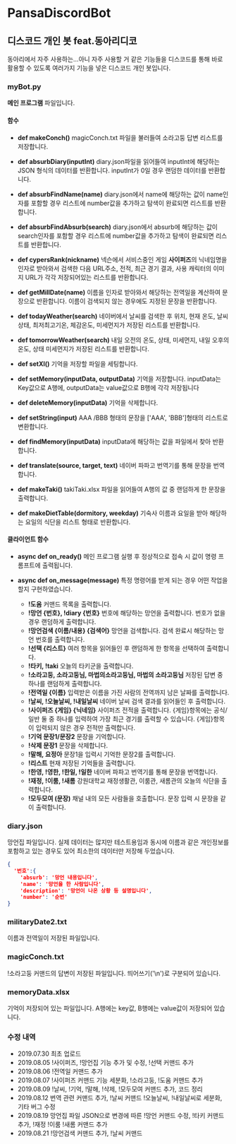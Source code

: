 # PansaDiscordBot

## 디스코드 개인 봇 feat.동아리디코

동아리에서 자주 사용하는...아니 자주 사용할 거 같은 기능들을 디스코드를 통해 바로 활용할 수 있도록 
여러가지 기능을 넣은 디스코드 개인 봇입니다.

### myBot.py

**메인 프로그램** 파일입니다.

#### 함수

- **def makeConch()**
magicConch.txt 파일을 불러들여 소라고둥 답변 리스트를 저장합니다.

- **def absurbDiary(inputInt)**
diary.json파일을 읽어들여 inputInt에 해당하는 JSON 형식의 데이터를 반환합니다.
inputInt가 0일 경우 랜덤한 데이터를 반환합니다.

- **def absurbFindName(name)**
diary.json에서 name에 해당하는 값이 name인자를 포함할 경우 리스트에 number값을 추가하고
탐색이 완료되면 리스트를 반환합니다.

- **def absurbFindAbsurb(search)**
diary.json에서 absurb에 해당하는 값이 search인자를 포함할 경우 리스트에 number값을 추가하고
탐색이 완료되면 리스트를 반환합니다.

- **def cypersRank(nickname)**
넥슨에서 서비스중인 게임 **사이퍼즈**의 닉네임명을 인자로 받아와서 검색한 다음 
URL주소, 전적, 최근 경기 결과, 사용 캐릭터의 이미지 URL가 각각 저장되어있는 리스트를 반환합니다.

- **def getMillDate(name)**
이름을 인자로 받아와서 해당하는 전역일을 계산하여 문장으로 반환합니다.
이름이 검색되지 않는 경우에도 지정된 문장을 반환합니다.

- **def todayWeather(search)**
네이버에서 날씨를 검색한 후 위치, 현재 온도, 날씨 상태, 최저최고기온, 체감온도, 미세먼지가 저장된 리스트를 반환합니다.

- **def tomorrowWeather(search)**
내일 오전의 온도, 상태, 미세먼지, 내일 오후의 온도, 상태 미세먼지가 저장된 리스트를 반환합니다.

- **def setXl()**
기억을 저장할 파일을 세팅합니다.

- **def setMemory(inputData, outputData)**
기억을 저장합니다. inputData는 Key값으로 A행에, outputData는 value값으로 B행에 각각 저장됩니다

- **def deleteMemory(inputData)**
기억을 삭제합니다.

- **def setString(input)**
AAA /BBB 형태의 문장을 ['AAA', 'BBB']형태의 리스트로 변환합니다.

- **def findMemory(inputData)**
inputData에 해당하는 값을 파일에서 찾아 반환합니다.

- **def translate(source, target, text)**
네이버 파파고 번역기를 통해 문장을 번역합니다.

- **def makeTaki()**
takiTaki.xlsx 파일을 읽어들여 A행의 값 중 랜덤하게 한 문장을 출력합니다.

- **def makeDietTable(dormitory, weekday)**
기숙사 이름과 요일을 받아 해당하는 요일의 식단을 리스트 형태로 반환합니다.

#### 클라이언트 함수

- **async def on_ready()**
메인 프로그램 실행 후 정상적으로 접속 시 값이 명령 프롬프트에 출력됩니다.

- **async def on_message(message)**
특정 명령어를 받게 되는 경우 어떤 작업을 할지 구현하였습니다.

  - **!도움** 커맨드 목록을 출력합니다.
  - **!망언 {번호}, !diary {번호}** 번호에 해당하는 망언을 출력합니다. 번호가 없을 경우 랜덤하게 출력합니다.
  - **!망언검색 {이름/내용} {검색어}** 망언을 검색합니다. 검색 완료시 해당하는 망언 번호를 출력합니다.
  - **!선택 {리스트}** 여러 항목을 읽어들인 후 랜덤하게 한 항목을 선택하여 출력합니다.
  - **!타키, !taki** 오늘의 타키군을 출력합니다.
  - **!소라고둥, 소라고둥님, 마법의소라고둥님, 마법의 소라고둥님** 저장된 답변 중 하나를 랜덤하게 출력합니다.
  - **!전역일 {이름}** 입력받은 이름을 가진 사람의 전역까지 남은 날짜를 출력합니다.
  - **!날씨, !오늘날씨, !내일날씨** 네이버 날씨 검색 결과를 읽어들인 후 출력합니다.
  - **!사이퍼즈 {게임} {닉네임}** 사이퍼즈 전적을 출력합니다. {게임}항목에는 공식/일반 둘 중 하나를 입력하여 가장 최근 경기를 출력할 수 있습니다. {게임}항목이 입력되지 않은 경우 전적만 출력합니다.
  - **!기억 문장1/문장2** 문장을 기억합니다.
  - **!삭제 문장1** 문장을 삭제합니다.
  - **!말해, 요정아** 문장1을 입력시 기억한 문장2를 출력합니다.
  - **!리스트** 현재 저장된 기억들을 출력합니다.
  - **!한영, !영한, !한일, !일한** 네이버 파파고 번역기를 통해 문장을 번역합니다.
  - **!재정, !이룸, !새롬** 강원대학교 재정생활관, 이룸관, 새롬관의 오늘의 식단을 출력합니다.
  - **!모두모여 (문장)** 채널 내의 모든 사람들을 호출합니다. 문장 입력 시 문장을 같이 출력합니다.

### diary.json
 
망언집 파일입니다. 실제 데이터는 많지만 테스트용임과 동시에 이름과 같은 개인정보를 포함하고 있는 경우도 있어
최소한의 데이터만 저장해 두었습니다.
```json
{
  '번호':{
    'absurb': '망언 내용입니다',
    'name': '망언을 한 사람입니다',
    'description': '망언이 나온 상황 등 설명입니다',
    'number': '순번'
}
```

### militaryDate2.txt

이름과 전역일이 저장된 파일입니다.

### magicConch.txt

!소라고둥 커맨드의 답변이 저장된 파일입니다. 띄어쓰기('\n')로 구분되어 있습니다.

### memoryData.xlsx

기억이 저장되어 있는 파일입니다. A행에는 key값, B행에는 value값이 저장되어 있습니다.

### 수정 내역
- 2019.07.30 최초 업로드
- 2019.08.05 !사이퍼즈, !망언집 기능 추가 및 수정, !선택 커맨드 추가
- 2019.08.06 !전역일 커맨드 추가
- 2019.08.07 !사이퍼즈 커맨드 기능 세분화, !소라고둥, !도움 커맨드 추가
- 2019.08.09 !날씨, !기억, !말해, !삭제, !모두모여 커맨드 추가, 코드 정리
- 2019.08.12 번역 관련 커맨드 추가, !날씨 커맨드 !오늘날씨, !내일날씨로 세분화, 기타 버그 수정 
- 2019.08.19 망언집 파일 JSON으로 변경에 따른 !망언 커맨드 수정, !타키 커맨드 추가, !재정 !이룸 !새롬 커맨드 추가 
- 2019.08.21 !망언검색 커맨드 추가, !날씨 커맨드 
